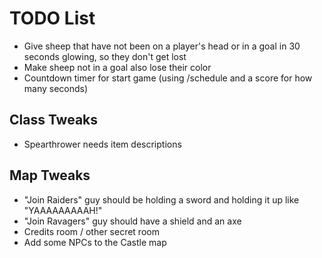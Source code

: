 # TODO List

- Give sheep that have not been on a player's head or in a goal in 30 seconds glowing, so they don't get lost
- Make sheep not in a goal also lose their color
- Countdown timer for start game (using /schedule and a score for how many seconds)

## Class Tweaks

- Spearthrower needs item descriptions

## Map Tweaks

- "Join Raiders" guy should be holding a sword and holding it up like "YAAAAAAAAAH!"
- "Join Ravagers" guy should have a shield and an axe
- Credits room / other secret room
- Add some NPCs to the Castle map